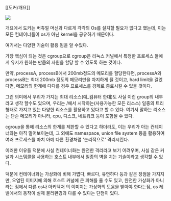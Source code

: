  [[도커/개요]]


![](https://i.imgur.com/YcjCxzj.png)

개요에서 도커는 버츄얼 머신과 다르게 각각의 Os를 설치할 필요가 없다고 했는데, 이는 모든 컨테이너들이 os가 아닌 kernel을 공유하기 때문이다.

여기서는 다양한 기술이 활용 됨을 알 수있다.

가장 핵심이 되는 것은 cgroup으로 cgroup은 리눅스 커널에서 특정한 프로세스 들에게 유저가 원하는 만큼의 자원을 할당 할 수 있도록 하는 것이다.

만약, processA, processB에서 200mb정도의 메모리를 할당한다면, processA와 processB는 최대 200mb 정도의 메모리만을 차지하게 될 것이고, hard limit을 걸었다면, 메모리의 한계에 다다를 경우 프로세스를 강제로 종료시킬 수 있을 것이다.

그런 의미에서 우리가 가지는 최대 리소스(예_컴퓨터 한대)도 사실 이런 group의 내부라고 생각 할수도 있으며, 우리는 /에서 시작하는(사용가능한 모든 리소스) 일종의 트리 형태로 가지고 있는 다양한 리소스를 활용하고 있다고 할 수 있다. 여기서 말하는 리소스는 단순 메모리가 아니라, cpu, 디스크, 네트워크 등이 포함될 수 있다.

cgroup을 통해 리소스의 한계를 제한할 수 있다고 하더라도, 이는 우리가 아는 컨테이너와는 아직 멀어보이는데, 그 외에도 namespace, union file system 등을 활용하여 여러 프로세스를 마치 아예 다른 환경처럼 '논리적으로' 격리시킨다.

이러한 이유들 덕분에 사실 컨테이너화는 완전한 격리라고 보기 어려우며, 사실 같은 커널과 시스템콜을 사용하는 호스트 내부에서 일종의 벽을 치는 기술이라고 생각할 수 있다.

덕분에 컨테이너화는 가상화에 비해 가볍다, 빠르다, 유연하다 등과 같은 장점을 가지지만, 오염된 이미지에 의해 호스트 커널에 큰 피해를 줄 수도 있고, 완전한 가상화가 아니라는 점에서 다른 os나 아키텍처 의 이미지는 가상화의 도움을 받아야 한다는점, os 레벨에서의 동작이 실제 물리환경과 다를 수 있다는 단점이 있다.

